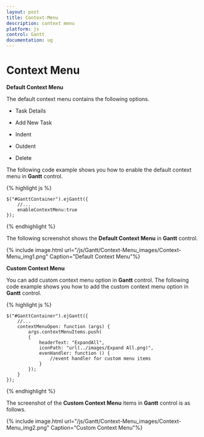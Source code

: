 ```yaml
---
layout: post
title: Context-Menu
description: context menu
platform: js
control: Gantt
documentation: ug
---
```


# Context Menu

**Default Context Menu**

The default context menu contains the following options.

* Task Details

* Add New Task

* Indent

* Outdent

* Delete

The following code example shows you how to enable the default context menu in **Gantt** control.

{% highlight js %}

    $("#GanttContainer").ejGantt({
        //...
        enableContextMenu:true
    });

{% endhighlight %}

The following screenshot shows the **Default Context Menu** in **Gantt** control.

{% include image.html url="/js/Gantt/Context-Menu_images/Context-Menu_img1.png" Caption="Default Context Menu"%}

**Custom Context Menu**

You can add custom context menu option in **Gantt** control. The following code example shows you how to add the custom context menu option in **Gantt** control.

{% highlight js %}

    $("#GanttContainer").ejGantt({
        //...
        contextMenuOpen: function (args) {
            args.contextMenuItems.push(
            {
                headerText: "ExpandAll",
                iconPath: "url(../images/Expand All.png)",
                evenHandler: function () {
                    //event handler for custom menu items
                }
            });
        }
    });

{% endhighlight %}

The screenshot of the **Custom Context Menu** items in **Gantt** control is as follows.

{% include image.html url="/js/Gantt/Context-Menu_images/Context-Menu_img2.png" Caption="Custom Context Menu"%}


